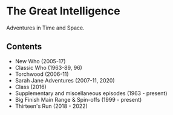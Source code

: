 # The Great Intelligence
Adventures in Time and Space. <br>


## Contents
- New Who (2005-17)
- Classic Who (1963-89, 96)
- Torchwood (2006-11)
- Sarah Jane Adventures (2007-11, 2020)
- Class (2016)
- Supplementary and miscellaneous episodes (1963 - present)
- Big Finish Main Range & Spin-offs (1999 - present)
- Thirteen's Run (2018 - 2022)

